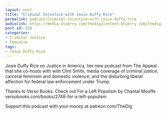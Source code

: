 ```yaml
---
layout: post
title: "Criminal Injustice with Josie Duffy Rice"
permalink: podcast/criminal-injustice-with-josie-duffy-rice
audiolink: https://media.blubrry.com/thedig/content.blubrry.com/thedig/The_Dig_-_EP_142_-_Rice.mp3
post_id: 558
categories: 
- Criminal Justice
- Feminism
tags: 
- Josie Duffy Rice
---
```


Josie Duffy Rice on Justice in America, her new podcast from The Appeal that she co-hosts with with Clint Smith, media coverage of criminal justice, carceral feminism and domestic violence, and the disturbing liberal affection for federal law enforcement under Trump.

Thanks to Verso Books. Check out For a Left Populism by Chantal Mouffe versobooks.com/books/2748-for-a-left-populism

Support this podcast with your money at patreon.com/TheDig